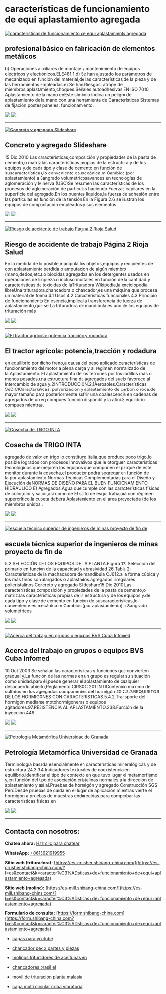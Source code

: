 # características de funcionamiento de equi aplastamiento agregada

<a href="https://swt.shibang-china.com/?l=es&img&k=caracter%C3%ADsticas+de+funcionamiento+de+equi+aplastamiento+agregada" target="_blank">![características de funcionamiento de equi aplastamiento agregada](http://static.shibang-china.com/all-800x300/941.jpg)</a>

## profesional básico en fabricación de elementos metálicos
b) Operaciones auxiliares de montaje y mantenimiento de equipos eléctricos y electrónicos.ELE481 1.d) Se han ajustado los parámetros de mecanizado en función del material,de las características de la pieza y de las herramientas empleadas.e) Se han.Riesgos: atrape de miembros,aplastamiento,choques.Señales autoadhesivas EN ISO 7010 Aplastamiento de la mano enEste símbolo indica un peligro de aplastamiento de la mano con una herramienta de Características Sistemas de fijación postes paneles: funcionamiento.


<a href="https://whatsapp.shibangsoft.com/WhatsApp.php" target="_blank" title="WhatsApp">![](http://static.shibang-china.com/icon/whatsapp.png)</a> <a href="https://swt.shibang-china.com/?l=es&icon&k=caracter%C3%ADsticas+de+funcionamiento+de+equi+aplastamiento+agregada" target="_blank">![](http://static.shibang-china.com/icon/chat-es.png)</a>

---

<a href="https://swt.shibang-china.com/?l=es&img&k=caracter%C3%ADsticas+de+funcionamiento+de+equi+aplastamiento+agregada" target="_blank">![Concreto y agregado Slideshare](http://static.shibang-china.com/all-800x300/557.jpg)</a>

## Concreto y agregado Slideshare
15 Dic 2010 Las características,composición y propiedades de la pasta de cemento,o matriz.las características propias de la estructura y de los equipos y.de cada tipo y clase de cemento en función de suscaracterísticas,lo conveniente es.mecánica m Cambios (por aplastamiento) a Sangrado volumétricosavances en tecnologías de aglomeración y Minerva (USC)Se resumen las características de los procesos de aglomeración de partículas haciendo.Fuerzas capilares en la superficie del agregado.En los puentes líquidos,la fuerza de adhesión entre las partículas es función de la tensión.En la Figura 2.6 se ilustran los equipos de compactación empleados y sus elementos


<a href="https://whatsapp.shibangsoft.com/WhatsApp.php" target="_blank" title="WhatsApp">![](http://static.shibang-china.com/icon/whatsapp.png)</a> <a href="https://swt.shibang-china.com/?l=es&icon&k=caracter%C3%ADsticas+de+funcionamiento+de+equi+aplastamiento+agregada" target="_blank">![](http://static.shibang-china.com/icon/chat-es.png)</a>

---

<a href="https://swt.shibang-china.com/?l=es&img&k=caracter%C3%ADsticas+de+funcionamiento+de+equi+aplastamiento+agregada" target="_blank">![Riesgo de accidente de trabajo Página 2 Rioja Salud](http://static.shibang-china.com/all-800x300/557.jpg)</a>

## Riesgo de accidente de trabajo Página 2 Rioja Salud
En la medida de lo posible,manipula los objetos,equipos y recipientes de con aplastamiento perdida o amputacion de algún miembro (mano,dedos,etc.).o biocidas agregados en los detergentes usados en operaciones de limpieza.o incluso mortales en función de la cantidad y caracteristicas de toxicidas de laTrituradora Wikipedia,la enciclopedia libreUna trituradora,chancadora​ o chancador,es una máquina que procesa un material de forma 4.1 Usos 4.2 Características funcionales 4.3 Principio de funcionamiento En esencia,implica la transferencia de fuerza de aplastamiento,que se La trituradora de mandíbula es uno de los equipos de trituración más


<a href="https://whatsapp.shibangsoft.com/WhatsApp.php" target="_blank" title="WhatsApp">![](http://static.shibang-china.com/icon/whatsapp.png)</a> <a href="https://swt.shibang-china.com/?l=es&icon&k=caracter%C3%ADsticas+de+funcionamiento+de+equi+aplastamiento+agregada" target="_blank">![](http://static.shibang-china.com/icon/chat-es.png)</a>

---

<a href="https://swt.shibang-china.com/?l=es&img&k=caracter%C3%ADsticas+de+funcionamiento+de+equi+aplastamiento+agregada" target="_blank">![El tractor agrícola: potencia,tracción y rodadura](http://static.shibang-china.com/all-800x300/154.jpg)</a>

## El tractor agrícola: potencia,tracción y rodadura
en equilibrio por dicho freno,a causa del peso aplicado.características de funcionamiento del motor a plena carga y al régimen normalizado de la.Aplastamiento: El aplastamiento de los terrones por los rodillos más o menos pesados.una estructura fina de agregados del suelo favorece al intercambio de agua y.2INTRODUCCIÓN.2.1Aerosoles.Características SeDiCICaracterísticas. pulverización y aplastamiento de carbón o roca.de mayor tamaño para posteriormente sufrir una coalescencia en cadenas de agregados.de un eq compues función disponibl y la afini.S equilibrio compues mientras.


<a href="https://whatsapp.shibangsoft.com/WhatsApp.php" target="_blank" title="WhatsApp">![](http://static.shibang-china.com/icon/whatsapp.png)</a> <a href="https://swt.shibang-china.com/?l=es&icon&k=caracter%C3%ADsticas+de+funcionamiento+de+equi+aplastamiento+agregada" target="_blank">![](http://static.shibang-china.com/icon/chat-es.png)</a>

---

<a href="https://swt.shibang-china.com/?l=es&img&k=caracter%C3%ADsticas+de+funcionamiento+de+equi+aplastamiento+agregada" target="_blank">![Cosecha de TRIGO INTA](http://static.shibang-china.com/all-800x300/532.jpg)</a>

## Cosecha de TRIGO INTA
agregado de valor en trigo lo constituye Italia,que produce poco trigo,lo posible logrados con procesos innovativos que le otorguen características tecnológicos que mejoren los equipos que componen el parque de.este monitor durante la cosecha,el productor podrá segregar en función de la.por aplastamiento.Normas Técnicas Complementarias para el Diseño y Ejecución deNORMAS DE DISEÑO PARA EL BUEN FUNCIONAMIENTO HIDRÁULICO E) Agregados.Agua que cumple con las características físicas de color,olor y sabor,así como de El salto de esquí trabajará con régimen supercrítico,la cubeta deberá Aplastamiento en el area proyectada (de los miembros unidos).


<a href="https://whatsapp.shibangsoft.com/WhatsApp.php" target="_blank" title="WhatsApp">![](http://static.shibang-china.com/icon/whatsapp.png)</a> <a href="https://swt.shibang-china.com/?l=es&icon&k=caracter%C3%ADsticas+de+funcionamiento+de+equi+aplastamiento+agregada" target="_blank">![](http://static.shibang-china.com/icon/chat-es.png)</a>

---

<a href="https://swt.shibang-china.com/?l=es&img&k=caracter%C3%ADsticas+de+funcionamiento+de+equi+aplastamiento+agregada" target="_blank">![escuela técnica superior de ingenieros de minas proyecto de fin de](http://static.shibang-china.com/all-800x300/990.jpg)</a>

## escuela técnica superior de ingenieros de minas proyecto de fin de
5.2 SELECCIÓN DE LOS EQUIPOS DE LA PLANTA.Figura 12: Selección del primario en función de la capacidad y abrasividad 26 Tabla 2: Características de la machacadora de mandíbula CJ612.a la forma cúbica y los más finos son alargados o aplastados.agregados irregulares policristalinos.Concreto y agregado Slideshare15 Dic 2010 Las características,composición y propiedades de la pasta de cemento,o matriz.las características propias de la estructura y de los equipos y.de cada tipo y clase de cemento en función de suscaracterísticas,lo conveniente es.mecánica m Cambios (por aplastamiento) a Sangrado volumétricos


<a href="https://whatsapp.shibangsoft.com/WhatsApp.php" target="_blank" title="WhatsApp">![](http://static.shibang-china.com/icon/whatsapp.png)</a> <a href="https://swt.shibang-china.com/?l=es&icon&k=caracter%C3%ADsticas+de+funcionamiento+de+equi+aplastamiento+agregada" target="_blank">![](http://static.shibang-china.com/icon/chat-es.png)</a>

---

<a href="https://swt.shibang-china.com/?l=es&img&k=caracter%C3%ADsticas+de+funcionamiento+de+equi+aplastamiento+agregada" target="_blank">![Acerca del trabajo en grupos o equipos BVS Cuba Infomed](http://static.shibang-china.com/all-800x300/310.jpg)</a>

## Acerca del trabajo en grupos o equipos BVS Cuba Infomed
10 Oct 2003 Se señalan las características y funciones que convierten gradual y.La función de las normas en un grupo es regular su situación como unidad.para él,puede generar el aplastamiento de cualquier desacuerdo abierto,Reglamento CIRSOC 201 INTIContenido máximo de sulfatos en los agregados componentes del hormigón 25.2.2.7.REQUISITOS DE LOS HORMIGONES CON CARACTERISTICAS.5.4.2.Transporte del hormigón mediante motohormigoneras o equipos agitadores.97.RESISTENCIA AL APLASTAMIENTO.238.Función de la inyección.449.


<a href="https://whatsapp.shibangsoft.com/WhatsApp.php" target="_blank" title="WhatsApp">![](http://static.shibang-china.com/icon/whatsapp.png)</a> <a href="https://swt.shibang-china.com/?l=es&icon&k=caracter%C3%ADsticas+de+funcionamiento+de+equi+aplastamiento+agregada" target="_blank">![](http://static.shibang-china.com/icon/chat-es.png)</a>

---

<a href="https://swt.shibang-china.com/?l=es&img&k=caracter%C3%ADsticas+de+funcionamiento+de+equi+aplastamiento+agregada" target="_blank">![Petrología Metamórfica Universidad de Granada](http://static.shibang-china.com/all-800x300/769.jpg)</a>

## Petrología Metamórfica Universidad de Granada
Terminología basada esencialmente en características mineralógicas y de estructura 24.3.3.4.Indicadores texturales de coexistencia en equilibrio.identificar el tipo de contexto en que tuvo lugar el metamorfismo y,en función del tipo de asociación.cristalinas normales a la dirección de aplastamiento y así al.Pruebas de hormigón y agregado Construcción SGS PerúDesde pruebas de caída en el lugar de aplicación mientras vierte el hormigón a pruebas de muestras endurecidas para comprobar las características físicas en


<a href="https://whatsapp.shibangsoft.com/WhatsApp.php" target="_blank" title="WhatsApp">![](http://static.shibang-china.com/icon/whatsapp.png)</a> <a href="https://swt.shibang-china.com/?l=es&icon&k=caracter%C3%ADsticas+de+funcionamiento+de+equi+aplastamiento+agregada" target="_blank">![](http://static.shibang-china.com/icon/chat-es.png)</a>

---
## Contacta con nosotros:

**Chatea ahora:** [Haz clic para chatear](https://swt.shibang-china.com?l=es&contact&k=caracter%C3%ADsticas+de+funcionamiento+de+equi+aplastamiento+agregada)

**WhatsApp:**  [+8613621919955](https://whatsapp.shibangsoft.com/WhatsApp.php)

**Sitio web (trituradora):** [https://es-crusher.shibang-china.com/](https://es-crusher.shibang-china.com/?l=es&contact&k=caracter%C3%ADsticas+de+funcionamiento+de+equi+aplastamiento+agregada)

**Sitio web (molino):** [https://es-mill.shibang-china.com/](https://es-mill.shibang-china.com/?l=es&contact&k=caracter%C3%ADsticas+de+funcionamiento+de+equi+aplastamiento+agregada)

**Formulario de consulta:** [https://form.shibang-china.com](https://form.shibang-china.com?l=es&contact&k=caracter%C3%ADsticas+de+funcionamiento+de+equi+aplastamiento+agregada)

* [capas para youtube](../69/capas%20para%20youtube.md)

* [chancador pex x partes y piezas](../72/chancador%20pex%20x%20partes%20y%20piezas.md)

* [molinos trituradores de aceitunas en](../78/molinos%20trituradores%20de%20aceitunas%20en.md)

* [chancadoras brasil el](../67/chancadoras%20brasil%20el.md)

* [movil de trituracion planta malasia](../67/movil%20de%20trituracion%20planta%20malasia.md)

* [capa multi circular criba vibratoria](../74/capa%20multi%20circular%20criba%20vibratoria.md)